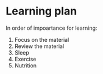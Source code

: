 # Learning plan

In order of impoartance for learning:

1. Focus on the material
2. Review the material
3. Sleep
4. Exercise
5. Nutrition

